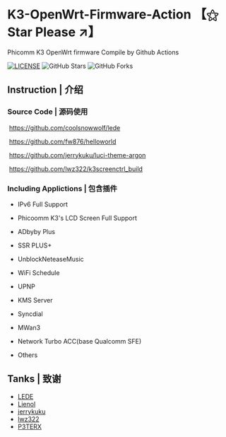 # K3-OpenWrt-Firmware-Action 【⚝ Star Please ↗】
Phicomm K3 OpenWrt firmware Compile by Github Actions

[![LICENSE](https://img.shields.io/badge/license-apache--2.0-green.svg?style=flat-square&label=LICENSE)](https://github.com/yangxu52/K3-OpenWrt-Firmware-Action/blob/main/LICENSE)
![GitHub Stars](https://img.shields.io/github/stars/yangxu52/K3-OpenWrt-Firmware-Action.svg?style=flat-square&label=Stars&logo=github)
![GitHub Forks](https://img.shields.io/github/forks/yangxu52/K3-OpenWrt-Firmware-Action.svg?style=flat-square&label=Forks&logo=github)

## Instruction | 介绍


### Source Code | 源码使用

​	https://github.com/coolsnowwolf/lede

​	https://github.com/fw876/helloworld

​	https://github.com/jerrykuku/luci-theme-argon

​	https://github.com/lwz322/k3screenctrl_build


### Including Applictions | 包含插件

- IPv6 Full Support

- Phicoomm K3's LCD Screen Full Support

- ADbyby Plus

- SSR PLUS+

- UnblockNeteaseMusic

- WiFi Schedule

- UPNP

- KMS Server

- Syncdial

- MWan3

- Network Turbo ACC(base Qualcomm SFE)

- Others

## Tanks | 致谢

- [LEDE](https://github.com/coolsnowwolf)
- [Lienol](https://github.com/xiaorouji)
- [jerrykuku](https://github.com/jerrykuku)
- [lwz322](https://github.com/lwz322)
- [P3TERX](https://github.com/P3TERX)
